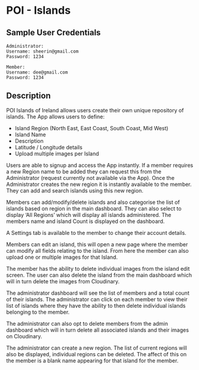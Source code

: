 # POI - Islands

## Sample User Credentials
```
Administrator:
Username: sheerin@gmail.com
Password: 1234

Member:
Username: dee@gmail.com
Password: 1234

```

## Description
POI Islands of Ireland allows users create their own unique repository of islands. The App allows users to define:
* Island Region (North East, East Coast, South Coast, Mid West)
*	Island Name
* Description
* Latitude / Longitude details
*	Upload multiple images per Island

Users are able to signup and access the App instantly. If a member requires a new Region name to be added they can request this from the Administrator (request currently not available via the App). Once the Administrator creates the new region it is instantly available to the member. They can add  and search islands using this new region.

Members can add/modify/delete islands and also categorise the list of islands based on region in the main dashboard. They can also select to display ‘All Regions’ which will display all islands administered. The members name and island Count is displayed on the dashboard.

A Settings tab is available to the member to change their account details.

Members can edit an island, this will open a new page where the member can modify all fields relating to the island. From here the member can also upload one or multiple images for that Island. 

The member has the ability to delete individual images from the island edit screen. The user can also delete the island from the main dashboard which will in turn delete the images from Cloudinary.

The administrator dashboard will see the list of members and a total count of their islands. The administrator can click on each member to view their list of islands where they have the ability to then delete individual islands belonging to the member. 

The administrator can also opt to delete members from the admin dashboard which will in turn delete all associated islands and their images on Cloudinary.

The administrator can create a new region. The list of current regions will also be displayed, individual regions can be deleted. The affect of this on the member is a blank name appearing for that island for the member.